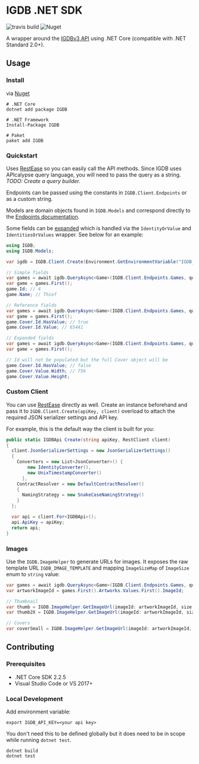 # IGDB .NET SDK

![travis build](https://travis-ci.com/kamranayub/igdb-dotnet.svg?branch=master) ![Nuget](https://img.shields.io/nuget/v/IGDB.svg)

A wrapper around the [IGDBv3 API](https://api-docs.igdb.com) using .NET Core (compatible with .NET Standard 2.0+).

## Usage

### Install

via [Nuget](https://www.nuget.org/packages/IGDB/)

    # .NET Core
    dotnet add package IGDB

    # .NET Framework
    Install-Package IGDB

    # Paket
    paket add IGDB

### Quickstart

Uses [RestEase](https://github.com/canton7/RestEase) so you can easily call the API methods. Since IGDB uses APIcalypse query language, you will need to pass the query as a string. *TODO: Create a query builder.*

Endpoints can be passed using the constants in `IGDB.Client.Endpoints` or as a custom string.

Models are domain objects found in `IGDB.Models` and correspond directly to the [Endpoints documentation](https://api-docs.igdb.com/#endpoints).

Some fields can be [expanded](https://api-docs.igdb.com/#expander) which is handled via the `IdentityOrValue` and `IdentitiesOrValues` wrapper. See below for an example:

```c#
using IGDB;
using IGDB.Models;

var igdb = IGDB.Client.Create(Environment.GetEnvironmentVariable("IGDB_API_KEY"));

// Simple fields
var games = await igdb.QueryAsync<Game>(IGDB.Client.Endpoints.Games, query: "fields id,name; where id = 4;");
var game = games.First();
game.Id; // 4
game.Name; // Thief

// Reference fields
var games = await igdb.QueryAsync<Game>(IGDB.Client.Endpoints.Games, query: "fields id,name,cover; where id = 4;");
var game = games.First();
game.Cover.Id.HasValue; // true
game.Cover.Id.Value; // 65441

// Expanded fields
var games = await igdb.QueryAsync<Game>(IGDB.Client.Endpoints.Games, query: "fields id,name,cover.*; where id = 4;");
var game = games.First();

// Id will not be populated but the full Cover object will be
game.Cover.Id.HasValue; // false
game.Cover.Value.Width; // 756
game.Cover.Value.Height;
```

### Custom Client

You can use [RestEase](https://github.com/canton7/RestEase) directly as well. Create an instance beforehand and pass it to `IGDB.Client.Create(apiKey, client)` overload to attach the required JSON serializer settings and API key.

For example, this is the default way the client is built for you:

```c#
public static IGDBApi Create(string apiKey, RestClient client)
{
  client.JsonSerializerSettings = new JsonSerializerSettings()
  {
    Converters = new List<JsonConverter>() {
        new IdentityConverter(),
        new UnixTimestampConverter()
      },
    ContractResolver = new DefaultContractResolver()
    {
      NamingStrategy = new SnakeCaseNamingStrategy()
    }
  };

  var api = client.For<IGDBApi>();
  api.ApiKey = apiKey;
  return api;
}
```

### Images

Use the `IGDB.ImageHelper` to generate URLs for images. It exposes the raw template URL `IGDB_IMAGE_TEMPLATE` and mapping `ImageSizeMap` of `ImageSize` enum to `string` value:

```c#
var games = await igdb.QueryAsync<Game>(IGDB.Client.Endpoints.Games, query: "fields artworks.image_id; where id = 4;");
var artworkImageId = games.First().Artworks.Values.First().ImageId;

// Thumbnail
var thumb = IGDB.ImageHelper.GetImageUrl(imageId: artworkImageId, size: ImageSize.Thumb, retina: false);
var thumb2X = IGDB.ImageHelper.GetImageUrl(imageId: artworkImageId, size: ImageSize.Thumb, retina: true);

// Covers
var coverSmall = IGDB.ImageHelper.GetImageUrl(imageId: artworkImageId, size: ImageSize.CoverSmall, retina: false);
```

## Contributing

### Prerequisites

- .NET Core SDK 2.2.5
- Visual Studio Code or VS 2017+

### Local Development

Add environment variable:

    export IGDB_API_KEY=<your api key>

You don't need this to be defined globally but it does need to be in scope while running `dotnet test`.

    dotnet build
    dotnet test
